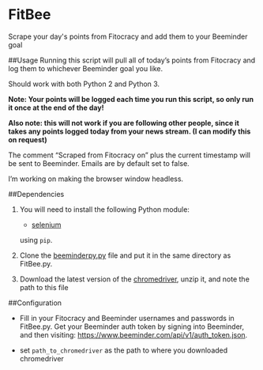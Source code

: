 # FitBee

Scrape your day's points from Fitocracy and add them to your Beeminder goal

##Usage
Running this script will pull all of today’s points from Fitocracy and log them to whichever Beeminder goal you like. 

Should work with both Python 2 and Python 3.

**Note: Your points will be logged each time you run this script, so only run it once at the end of the day!**

**Also note: this will not work if you are following other people, since it takes any points logged today from your news stream. (I can modify this on request)**

The comment “Scraped from Fitocracy on” plus the current timestamp will be sent to Beeminder. Emails are by default set to false.

I’m working on making the browser window headless. 

##Dependencies

1. You will need to install the following Python module: 
	- [selenium](https://pypi.python.org/pypi/selenium)
	
	using `pip`.

2. Clone the [beeminderpy.py](https://github.com/jeffalstott/beeminderpy/blob/545c742db394d23d496aa1d1bef65959ec47a1cb/beeminderpy.py) file and put it in the same directory as FitBee.py. 

3. Download the latest version of the [chromedriver](http://chromedriver.storage.googleapis.com/index.html), unzip it, and note the path to this file

##Configuration

- Fill in your Fitocracy and Beeminder usernames and passwords in FitBee.py. 
Get your Beeminder auth token by signing into Beeminder, and then visiting: https://www.beeminder.com/api/v1/auth_token.json. 

- set `path_to_chromedriver` as the path to where you downloaded chromedriver

 



